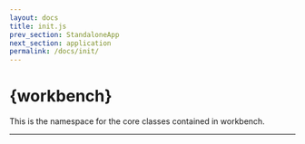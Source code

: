```yaml
---
layout: docs
title: init.js
prev_section: StandaloneApp
next_section: application
permalink: /docs/init/
---
```


# {workbench}

This is the namespace for the core classes contained in workbench.

* * *
